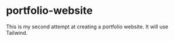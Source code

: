 # portfolio-website
This is my second attempt at creating a portfolio website. It will use Tailwind.
